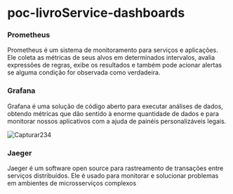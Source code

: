 # poc-livroService-dashboards

### Prometheus
Prometheus é um sistema de monitoramento para serviços e aplicações. Ele coleta as métricas de seus alvos em determinados intervalos, avalia expressões de regras, exibe os resultados e também pode acionar alertas se alguma condição for observada como verdadeira.

### Grafana
Grafana é uma solução de código aberto para executar análises de dados, obtendo métricas que dão sentido à enorme quantidade de dados e para monitorar nossos aplicativos com a ajuda de painéis personalizáveis legais.

![Capturar234](https://user-images.githubusercontent.com/33067495/173980243-5cef1270-c753-42ce-a558-49669667a389.PNG)


### Jaeger
Jaeger é um software open source para rastreamento de transações entre serviços distribuídos. Ele é usado para monitorar e solucionar problemas em ambientes de microsserviços complexos
